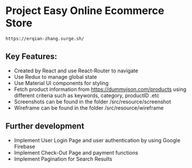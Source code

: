 # Project Easy Online Ecommerce Store
    https://erqian-zhang.surge.sh/ 
## Key Features:


- Created by React and use React-Router to navigate
- Use Redux to manage global state
- Use Material UI components for styling
- Fetch product information from https://dummyjson.com/products using different criteria such as keywords, category, productID .etc
- Screenshots can be found in the folder /src/resource/screenshot
- Wireframe can be found in the folder /src/resource/wireframe

## Further development

- Implement User Login  Page and user authentication by using Google Firebase
- Implement Check-Out Page and payment functions
- Implement Pagination for Search Results
